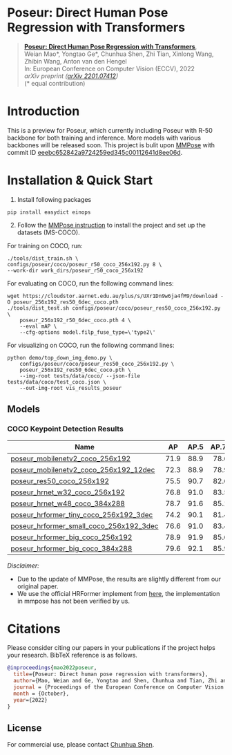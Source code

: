 # Poseur: Direct Human Pose Regression with Transformers


> [**Poseur: Direct Human Pose Regression with Transformers**](https://arxiv.org/pdf/2201.07412.pdf),            
> Weian Mao\*, Yongtao Ge\*, Chunhua Shen, Zhi Tian, Xinlong Wang, Zhibin Wang, Anton van den Hengel  
> In: European Conference on Computer Vision (ECCV), 2022   
> *arXiv preprint ([arXiv 2201.07412](https://arxiv.org/pdf/2201.07412))*  
> (\* equal contribution)

# Introduction
This is a preview for Poseur, which currently including Poseur with R-50 backbone for both training and inference. More models with various backbones will be released soon. This project is bulit upon [MMPose](https://github.com/open-mmlab/mmpose) with commit ID [eeebc652842a9724259ed345c00112641d8ee06d](https://github.com/open-mmlab/mmpose/commit/eeebc652842a9724259ed345c00112641d8ee06d).

# Installation & Quick Start
1. Install following packages
```
pip install easydict einops
```
2. Follow the [MMPose instruction](mmpose_README.md) to install the project and set up the datasets (MS-COCO).

For training on COCO, run:
```
./tools/dist_train.sh \
configs/poseur/coco/poseur_r50_coco_256x192.py 8 \
--work-dir work_dirs/poseur_r50_coco_256x192
```

For evaluating on COCO, run the following command lines:
```
wget https://cloudstor.aarnet.edu.au/plus/s/UXr1Dn9w6ja4fM9/download -O poseur_256x192_res50_6dec_coco.pth
./tools/dist_test.sh configs/poseur/coco/poseur_res50_coco_256x192.py \
    poseur_256x192_r50_6dec_coco.pth 4 \
    --eval mAP \
    --cfg-options model.filp_fuse_type=\'type2\'
```

For visualizing on COCO, run the following command lines:
```
python demo/top_down_img_demo.py \
    configs/poseur/coco/poseur_res50_coco_256x192.py \
    poseur_256x192_res50_6dec_coco.pth \
    --img-root tests/data/coco/ --json-file tests/data/coco/test_coco.json \
    --out-img-root vis_results_poseur
```

## Models
### COCO Keypoint Detection Results

Name | AP | AP.5| AP.75 |download
--- |:---:|:---:|:---:|:---:
[poseur_mobilenetv2_coco_256x192](configs/poseur/coco/poseur_mobilenetv2_coco_256x192.py)| 71.9  | 88.9 |78.6 | [model](https://cloudstor.aarnet.edu.au/plus/s/L198TFFqwWYsSop/download)
[poseur_mobilenetv2_coco_256x192_12dec](configs/poseur/coco/poseur_mobilenetv2_coco_256x192_12dec.py)| 72.3  | 88.9 |78.9 | [model](https://cloudstor.aarnet.edu.au/plus/s/sw0II7qSQDjJ88h/download)
[poseur_res50_coco_256x192](configs/poseur/coco/poseur_res50_coco_256x192.py)| 75.5  | 90.7 |82.6 | [model](https://cloudstor.aarnet.edu.au/plus/s/UXr1Dn9w6ja4fM9/download)
[poseur_hrnet_w32_coco_256x192](configs/poseur/coco/poseur_hrnet_w32_coco_256x192.py)| 76.8  | 91.0 |83.5 | [model](https://cloudstor.aarnet.edu.au/plus/s/xMvCnp5lb2MR7S4/download)
[poseur_hrnet_w48_coco_384x288](configs/poseur/coco/poseur_hrnet_w48_coco_384x288.py)| 78.7  | 91.6 |85.1 | [model](https://cloudstor.aarnet.edu.au/plus/s/IGXy98TZlJYerNc/download)
[poseur_hrformer_tiny_coco_256x192_3dec](configs/poseur/coco/poseur_hrformer_tiny_coco_256x192_3dec.py)| 74.2  | 90.1 |81.4 | [model](https://cloudstor.aarnet.edu.au/plus/s/CpGYghZQX3mv32i/download)
[poseur_hrformer_small_coco_256x192_3dec](configs/poseur/coco/poseur_hrformer_small_coco_256x192_3dec.py)| 76.6  | 91.0 |83.4 | [model](https://cloudstor.aarnet.edu.au/plus/s/rK2s3fdrpeP9k6l/download)
[poseur_hrformer_big_coco_256x192](configs/poseur/coco/poseur_hrformer_big_coco_256x192.py)| 78.9  | 91.9 |85.6 | [model](https://cloudstor.aarnet.edu.au/plus/s/34udjbTr9p9Aigo/download)
[poseur_hrformer_big_coco_384x288](configs/poseur/coco/poseur_hrformer_big_coco_384x288.py)| 79.6  | 92.1 |85.9 | [model](https://cloudstor.aarnet.edu.au/plus/s/KST3aSAlGd8PJpQ/download)

*Disclaimer:*

- Due to the update of MMPose, the results are slightly different from our original paper.
- We use the official HRFormer implement from [here](https://github.com/HRNet/HRFormer/tree/main/pose), the implementation in mmpose has not been verified by us.

# Citations
Please consider citing our papers in your publications if the project helps your research. BibTeX reference is as follows.
```BibTeX
@inproceedings{mao2022poseur,
  title={Poseur: Direct human pose regression with transformers},
  author={Mao, Weian and Ge, Yongtao and Shen, Chunhua and Tian, Zhi and Wang, Xinlong and Wang, Zhibin and Hengel, Anton van den},
  journal = {Proceedings of the European Conference on Computer Vision {(ECCV)}},
  month = {October},
  year={2022}
}
```

## License

For commercial use, please contact [Chunhua Shen](mailto:chhshen@gmail.com).